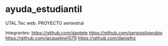 ayuda_estudiantil
=================

UTAL.Tec web. PROYECTO semestral

Integrantes:
https://github.com/dantete
https://github.com/sergiosilvarubio
https://github.com/jacqueline1079
https://github.com/danielhz
